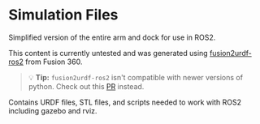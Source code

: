# Simulation Files
Simplified version of the entire arm and dock for use in ROS2.

This content is currently untested and was generated using [fusion2urdf-ros2](https://github.com/dheena2k2/fusion2urdf-ros2) from Fusion 360.
> :bulb: **Tip:**
> `fusion2urdf-ros2` isn't compatible with newer versions of python. Check out this [PR](https://github.com/dheena2k2/fusion2urdf-ros2/pull/7) instead.

Contains URDF files, STL files, and scripts needed to work with ROS2 including gazebo and rviz.
